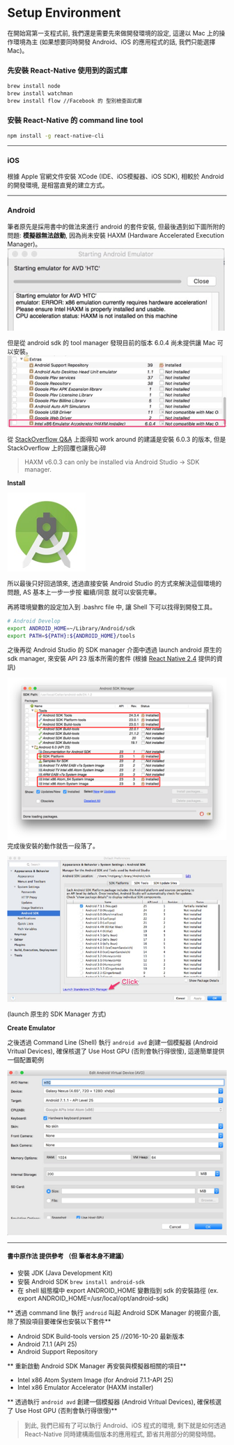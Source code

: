 # Setup Environment
在開始寫第一支程式前, 我們還是需要先來做開發環境的設定, 這邊以 Mac 上的操作環境為主 (如果想要同時開發 Android、iOS 的應用程式的話, 我們只能選擇 Mac)。

### 先安裝 React-Native 使用到的函式庫
``` bash
brew install node
brew install watchman
brew install flow //Facebook 的 型別檢查函式庫
```

### 安裝 React-Native 的 command line tool
``` bash
npm install -g react-native-cli
```

***
### iOS
根據 Apple 官網文件安裝 XCode (IDE、iOS模擬器、iOS SDK), 相較於 Android 的開發環境, 是相當直覺的建立方式。

***
### Android
筆者原先是採用書中的做法來進行 android 的套件安裝, 但最後遇到如下圖所附的問題: **模擬器無法啟動**, 因為尚未安裝 HAXM (Hardware Accelerated Execution Manager)。
![](StartEmulatorFail.jpg)

但是從 android sdk 的 tool manager 發現目前的版本 6.0.4 尚未提供讓 Mac 可以安裝。
![](InstallFail.jpg)

從 [StackOverflow Q&A](http://stackoverflow.com/questions/39739984/intel-haxm-6-0-4-not-compatible-with-macos) 上面得知 work around 的建議是安裝 6.0.3 的版本, 但是 StackOverflow 上的回覆也讓我心碎

> HAXM v6.0.3 can only be installed via Android Studio -> SDK manager.

**Install**

![](AndroidStudio.jpg)

所以最後只好回過頭來, 透過直接安裝 Android Studio 的方式來解決這個環境的問題, AS 基本上一步一步按 繼續/同意 就可以安裝完畢。

再將環境變數的設定加入到 .bashrc file 中, 讓 Shell 下可以找得到開發工具。
```bash
# Android Develop
export ANDROID_HOME=~/Library/Android/sdk
export PATH=${PATH}:${ANDROID_HOME}/tools
```

之後再從 Android Studio 的 SDK manager 介面中透過 launch android 原生的 sdk manager, 來安裝 API 23 版本所需的套件 (根據 [React Native 2.4](https://facebook.github.io/react-native/releases/0.24/docs/android-setup.html) 提供的資訊)

![](AndroidSDK.png)
完成後安裝的動作就告一段落了。

![](SDKmanager.jpg)

(launch 原生的 SDK Manager 方式)

**Create Emulator**

之後透過 Command Line (Shell) 執行 `android avd` 創建一個模擬器 (Android Vritual Devices), 確保核選了 Use Host GPU (否則會執行得很慢), 這邊簡單提供一個配置範例

![](CreateAVD.jpg)

***
#### 書中原作法 提供參考 （但 筆者本身不建議）
* 安裝 JDK (Java Development Kit)
* 安裝 Android SDK `brew install android-sdk`
* 在 shell 組態檔中 export ANDROID_HOME 變數指到 sdk 的安裝路徑 (ex. export ANDROID_HOME=/usr/local/opt/android-sdk)

** 透過 command line 執行 `android` 叫起 Android SDK Manager 的視窗介面, 除了預設項目要確保也安裝以下套件**

* Android SDK Build-tools version 25 //2016-10-20 最新版本
* Android 7.1.1 (API 25)
* Android Support Repository

** 重新啟動 Android SDK Manager 再安裝與模擬器相關的項目**

* Intel x86 Atom System Image (for Android 7.1.1-API 25)
* Intel x86 Emulator Accelerator (HAXM installer)

** 透過執行 `android avd` 創建一個模擬器 (Android Vritual Devices), 確保核選了 Use Host GPU (否則會執行得很慢)**

> 到此, 我們已經有了可以執行 Android、iOS 程式的環境, 剩下就是如何透過 React-Native 同時建構兩個版本的應用程式, 節省共用部分的開發時間。